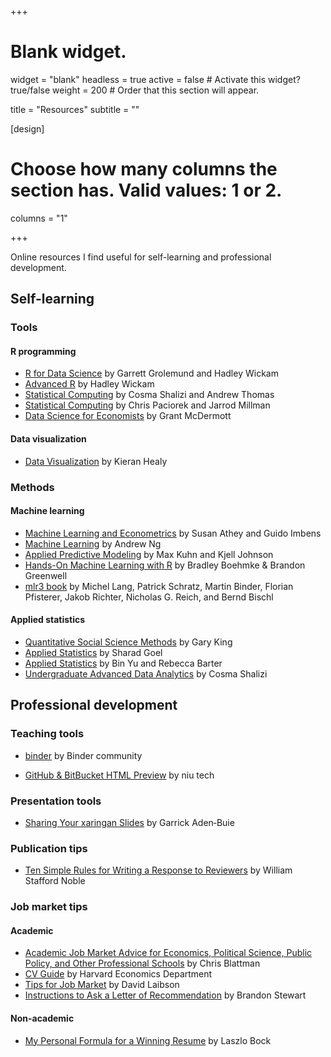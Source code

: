 +++
# Blank widget.
widget = "blank"
headless = true
active = false  # Activate this widget? true/false
weight = 200  # Order that this section will appear.

title = "Resources"
subtitle = ""

[design]
  # Choose how many columns the section has. Valid values: 1 or 2.
  columns = "1"

+++

Online resources I find useful for self-learning and professional development.

## **Self-learning**

### Tools

#### R programming 

- [R for Data Science](https://r4ds.had.co.nz/) by Garrett Grolemund and Hadley Wickam 
- [Advanced R](https://adv-r.hadley.nz/) by Hadley Wickam 
- [Statistical Computing](http://www.stat.cmu.edu/~cshalizi/statcomp/14/) by Cosma Shalizi and Andrew Thomas 
- [Statistical Computing](https://statistics.berkeley.edu/computing/training/tutorials) by Chris Paciorek and Jarrod Millman
- [Data Science for Economists](https://github.com/uo-ec607/lectures#data-science-for-economists) by Grant McDermott 

#### Data visualization

- [Data Visualization](https://socviz.co/) by Kieran Healy 

### Methods

#### Machine learning 

- [Machine Learning and Econometrics](https://www.aeaweb.org/conference/cont-ed/2018-webcasts) by Susan Athey and Guido Imbens
- [Machine Learning](https://www.coursera.org/courses?query=machine%20learning%20andrew%20ng) by Andrew Ng 
- [Applied Predictive Modeling](http://appliedpredictivemodeling.com/) by Max Kuhn and Kjell Johnson
- [Hands-On Machine Learning with R](https://bradleyboehmke.github.io/HOML/) by Bradley Boehmke & Brandon Greenwell
- [mlr3 book](https://mlr3book.mlr-org.com/) by Michel Lang, Patrick Schratz, Martin Binder, Florian Pfisterer, Jakob Richter, Nicholas G. Reich, and Bernd Bischl

#### Applied statistics 

- [Quantitative Social Science Methods](https://www.youtube.com/playlist?list=PLmpS1iNDaUFtat0QiqXZhlsAgseWtJ1Kk) by Gary King 
- [Applied Statistics](https://5harad.com/mse125/) by Sharad Goel 
- [Applied Statistics](https://github.com/rlbarter/STAT-215A-Fall-2017) by Bin Yu and Rebecca Barter 
- [Undergraduate Advanced Data Analytics](http://www.stat.cmu.edu/~cshalizi/uADA/17/) by Cosma Shalizi 

## **Professional development**

### Teaching tools 

- [binder](https://mybinder.org/) by Binder community  

- [GitHub & BitBucket HTML Preview](https://github.com/htmlpreview/htmlpreview.github.com) by niu tech  

### Presentation tools 

- [Sharing Your xaringan Slides](https://www.garrickadenbuie.com/blog/sharing-xaringan-slides/) by Garrick Aden‑Buie

### Publication tips

- [Ten Simple Rules for Writing a Response to Reviewers](https://journals.plos.org/ploscompbiol/article?id=10.1371/journal.pcbi.1005730) by William Stafford Noble

### Job market tips 

#### Academic

- [Academic Job Market Advice for Economics, Political Science, Public Policy, and Other Professional Schools](https://chrisblattman.com/job-market/) by Chris Blattman
- [CV Guide](https://economics.harvard.edu/files/economics/files/cv_guide_2016.pdf) by Harvard Economics Department 
- [Tips for Job Market](https://economics.harvard.edu/files/economics/files/jobmarketadvicehandout.doc.pdf) by David Laibson 
- [Instructions to Ask a Letter of Recommendation](https://scholar.princeton.edu/bstewart/recommendation) by Brandon Stewart

#### Non-academic

- [My Personal Formula for a Winning Resume](https://www.linkedin.com/pulse/20140929001534-24454816-my-personal-formula-for-a-better-resume/) by Laszlo Bock 
